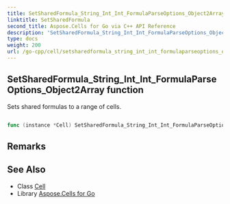 ```yaml
---
title: SetSharedFormula_String_Int_Int_FormulaParseOptions_Object2Array Method 
linktitle: SetSharedFormula
second_title: Aspose.Cells for Go via C++ API Reference
description: 'SetSharedFormula_String_Int_Int_FormulaParseOptions_Object2Array method. Encapsulates the function that represents setsharedformula in Go.'
type: docs
weight: 200
url: /go-cpp/cell/setsharedformula_string_int_int_formulaparseoptions_object2array/
---
```


## SetSharedFormula_String_Int_Int_FormulaParseOptions_Object2Array function

Sets shared formulas to a range of cells.

```go

func (instance *Cell) SetSharedFormula_String_Int_Int_FormulaParseOptions_Object2Array(sharedformula string, rownumber int32, columnnumber int32, options *FormulaParseOptions, values [][]interface{})  error

```

## Remarks


## See Also

* Class [Cell](../)
* Library [Aspose.Cells for Go](../../)
